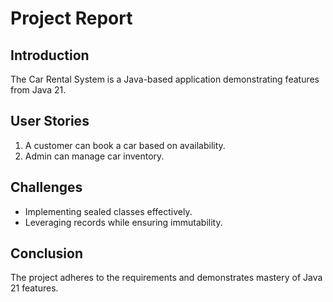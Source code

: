 # Project Report

## Introduction
The Car Rental System is a Java-based application demonstrating features from Java 21.

## User Stories
1. A customer can book a car based on availability.
2. Admin can manage car inventory.

## Challenges
- Implementing sealed classes effectively.
- Leveraging records while ensuring immutability.

## Conclusion
The project adheres to the requirements and demonstrates mastery of Java 21 features.
